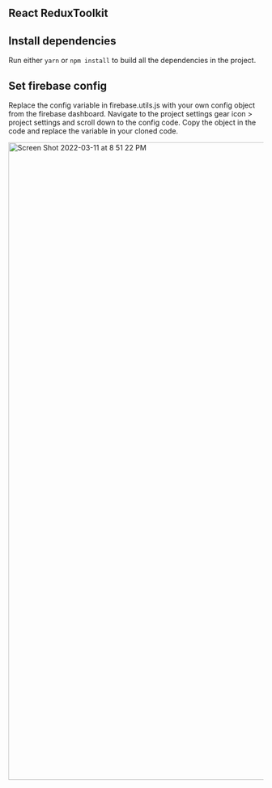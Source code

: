 ## React ReduxToolkit
## Install dependencies

Run either `yarn` or `npm install` to build all the dependencies in the project.

## Set firebase config

Replace the config variable in firebase.utils.js with your own config object from the firebase dashboard. Navigate to the project settings gear icon > project settings and scroll down to the config code. Copy the object in the code and replace the variable in your cloned code.

<img width="1261" alt="Screen Shot 2022-03-11 at 8 51 22 PM" src="https://user-images.githubusercontent.com/10578605/157999158-10e921cc-9ee5-46f6-a0c5-1ae5686f54f3.png">
